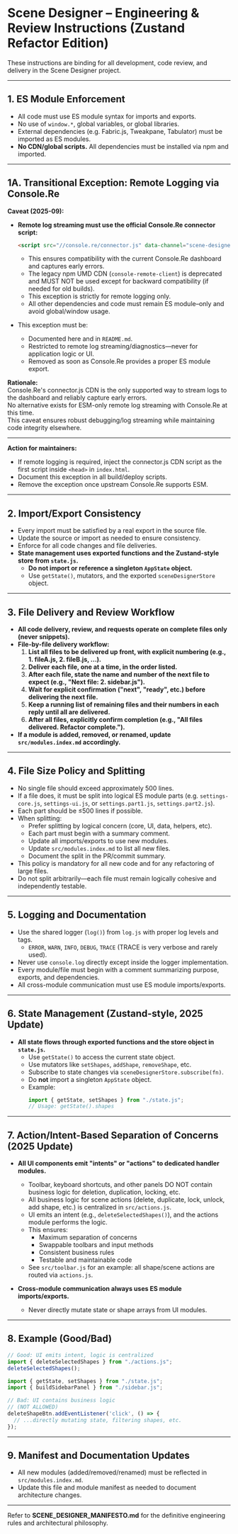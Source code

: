 # Scene Designer – Engineering & Review Instructions (Zustand Refactor Edition)

These instructions are binding for all development, code review, and delivery in the Scene Designer project.

---

## 1. **ES Module Enforcement**

- All code must use ES module syntax for imports and exports.
- No use of `window.*`, global variables, or global libraries.
- External dependencies (e.g. Fabric.js, Tweakpane, Tabulator) must be imported as ES modules.
- **No CDN/global scripts.** All dependencies must be installed via npm and imported.

---

## 1A. **Transitional Exception: Remote Logging via Console.Re**

**Caveat (2025-09):**

- **Remote log streaming must use the official Console.Re connector script:**
  ```html
  <script src="//console.re/connector.js" data-channel="scene-designer"></script>
  ```
  - This ensures compatibility with the current Console.Re dashboard and captures early errors.
  - The legacy npm UMD CDN (`console-remote-client`) is deprecated and MUST NOT be used except for backward compatibility (if needed for old builds).
  - This exception is strictly for remote logging only.
  - All other dependencies and code must remain ES module–only and avoid global/window usage.

- This exception must be:
    - Documented here and in `README.md`.
    - Restricted to remote log streaming/diagnostics—never for application logic or UI.
    - Removed as soon as Console.Re provides a proper ES module export.

**Rationale:**  
Console.Re's connector.js CDN is the only supported way to stream logs to the dashboard and reliably capture early errors.  
No alternative exists for ESM-only remote log streaming with Console.Re at this time.  
This caveat ensures robust debugging/log streaming while maintaining code integrity elsewhere.

---

**Action for maintainers:**  
- If remote logging is required, inject the connector.js CDN script as the first script inside `<head>` in `index.html`.
- Document this exception in all build/deploy scripts.
- Remove the exception once upstream Console.Re supports ESM.

---

## 2. **Import/Export Consistency**

- Every import must be satisfied by a real export in the source file.
- Update the source or import as needed to ensure consistency.
- Enforce for all code changes and file deliveries.
- **State management uses exported functions and the Zustand-style store from `state.js`.**
    - **Do not import or reference a singleton `AppState` object.**
    - Use `getState()`, mutators, and the exported `sceneDesignerStore` object.

---

## 3. **File Delivery and Review Workflow**

- **All code delivery, review, and requests operate on complete files only (never snippets).**
- **File-by-file delivery workflow:**
    1. **List all files to be delivered up front, with explicit numbering (e.g., 1. fileA.js, 2. fileB.js, ...).**
    2. **Deliver each file, one at a time, in the order listed.**
    3. **After each file, state the name and number of the next file to expect (e.g., "Next file: 2. sidebar.js").**
    4. **Wait for explicit confirmation ("next", "ready", etc.) before delivering the next file.**
    5. **Keep a running list of remaining files and their numbers in each reply until all are delivered.**
    6. **After all files, explicitly confirm completion (e.g., "All files delivered. Refactor complete.").**
- **If a module is added, removed, or renamed, update `src/modules.index.md` accordingly.**

---

## 4. **File Size Policy and Splitting**

- No single file should exceed approximately 500 lines.
- If a file does, it must be split into logical ES module parts (e.g. `settings-core.js`, `settings-ui.js`, or `settings.part1.js`, `settings.part2.js`).
- Each part should be ≤500 lines if possible.
- When splitting:
    - Prefer splitting by logical concern (core, UI, data, helpers, etc).
    - Each part must begin with a summary comment.
    - Update all imports/exports to use new modules.
    - Update `src/modules.index.md` to list all new files.
    - Document the split in the PR/commit summary.
- This policy is mandatory for all new code and for any refactoring of large files.
- Do not split arbitrarily—each file must remain logically cohesive and independently testable.

---

## 5. **Logging and Documentation**

- Use the shared logger (`log()`) from `log.js` with proper log levels and tags.
    - `ERROR`, `WARN`, `INFO`, `DEBUG`, `TRACE` (TRACE is very verbose and rarely used).
- Never use `console.log` directly except inside the logger implementation.
- Every module/file must begin with a comment summarizing purpose, exports, and dependencies.
- All cross-module communication must use ES module imports/exports.

---

## 6. **State Management (Zustand-style, 2025 Update)**

- **All state flows through exported functions and the store object in `state.js`.**
    - Use `getState()` to access the current state object.
    - Use mutators like `setShapes`, `addShape`, `removeShape`, etc.
    - Subscribe to state changes via `sceneDesignerStore.subscribe(fn)`.
    - Do **not** import a singleton `AppState` object.
    - Example:
        ```js
        import { getState, setShapes } from "./state.js";
        // Usage: getState().shapes
        ```

---

## 7. **Action/Intent-Based Separation of Concerns (2025 Update)**

- **All UI components emit "intents" or "actions" to dedicated handler modules.**
    - Toolbar, keyboard shortcuts, and other panels DO NOT contain business logic for deletion, duplication, locking, etc.
    - All business logic for scene actions (delete, duplicate, lock, unlock, add shape, etc.) is centralized in `src/actions.js`.
    - UI emits an intent (e.g., `deleteSelectedShapes()`), and the actions module performs the logic.
    - This ensures:
        - Maximum separation of concerns
        - Swappable toolbars and input methods
        - Consistent business rules
        - Testable and maintainable code
    - See `src/toolbar.js` for an example: all shape/scene actions are routed via `actions.js`.

- **Cross-module communication always uses ES module imports/exports.**
    - Never directly mutate state or shape arrays from UI modules.

---

## 8. **Example (Good/Bad)**

```js
// Good: UI emits intent, logic is centralized
import { deleteSelectedShapes } from "./actions.js";
deleteSelectedShapes();

import { getState, setShapes } from "./state.js";
import { buildSidebarPanel } from "./sidebar.js";

// Bad: UI contains business logic
// (NOT ALLOWED)
deleteShapeBtn.addEventListener('click', () => {
  // ...directly mutating state, filtering shapes, etc.
});
```

---

## 9. **Manifest and Documentation Updates**

- All new modules (added/removed/renamed) must be reflected in `src/modules.index.md`.
- Update this file and module manifest as needed to document architecture changes.

---

Refer to **SCENE_DESIGNER_MANIFESTO.md** for the definitive engineering rules and architectural philosophy.


